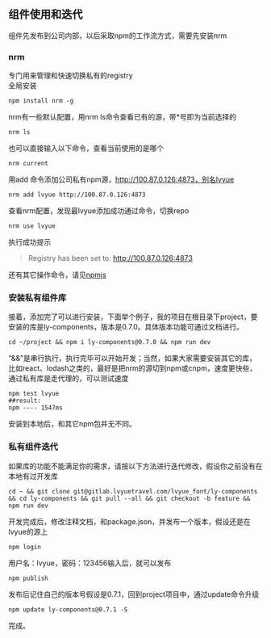 ## 组件使用和迭代
组件先发布到公司内部，以后采取npm的工作流方式，需要先安装nrm
### nrm
专门用来管理和快速切换私有的registry  
全局安装
```
npm install nrm -g
```
nrm有一些默认配置，用nrm ls命令查看已有的源，带*号即为当前选择的
```
nrm ls
```
也可以直接输入以下命令，查看当前使用的是哪个
```
nrm current
```
用add 命令添加公司私有npm源，http://100.87.0.126:4873，别名lvyue
```
nrm add lvyue http://100.87.0.126:4873
```
查看nrm配置，发现最lvyue添加成功通过命令，切换repo
```
nrm use lvyue
```
执行成功提示
> Registry has been set to: http://100.87.0.126:4873

还有其它操作命令，请见[npmjs](https://www.npmjs.com/package/nrm)
### 安装私有组件库
接着，添加完了可以进行安装，下面举个例子，我的项目在根目录下project，要安装的库是ly-components，版本是0.7.0。具体版本功能可通过文档进行。
```
cd ~/project && npm i ly-components@0.7.0 && npm run dev
```
“&&”是串行执行，执行完毕可以开始开发；当然，如果大家需要安装其它的库，比如react、lodash之类的，最好是把nrm的源切到npm或cnpm，速度更快些，通过私有库是走代理的，可以测试速度
```
npm test lvyue
##result:
npm ---- 1547ms
```
安装到本地后，和其它npm包并无不同。
### 私有组件迭代
如果库的功能不能满足你的需求，请按以下方法进行迭代修改，假设你之前没有在本地有过开发库
```
cd ~ && git clone git@gitlab.lvyuetravel.com/lvyue_font/ly-components && cd ly-components && git pull --all && git checkout -b feature && npm run dev
```
开发完成后，修改注释文档，和package.json，并发布一个版本，假设还是在lvyue的源上
```
npm login
```
用户名：lvyue，密码：123456输入后，就可以发布
```
npm publish
```
发布后记住自己的版本号假设是0.7.1，回到project项目中，通过update命令升级
```
npm update ly-components@0.7.1 -S
```
完成。
